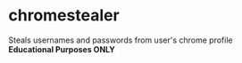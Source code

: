 # chromestealer
Steals usernames and passwords from user's chrome profile <br>
**Educational Purposes ONLY**

